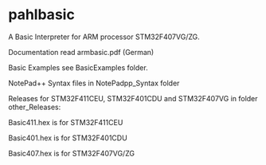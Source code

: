 # pahlbasic

A Basic Interpreter for ARM processor STM32F407VG/ZG. 

Documentation read armbasic.pdf (German)

Basic Examples see BasicExamples folder.

NotePad++ Syntax files in NotePadpp_Syntax folder

Releases for STM32F411CEU, STM32F401CDU and STM32F407VG in folder other_Releases:

Basic411.hex is for STM32F411CEU

Basic401.hex is for STM32F401CDU

Basic407.hex is for STM32F407VG/ZG


